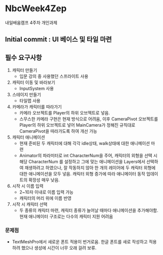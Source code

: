 # NbcWeek4Zep
 내일배움캠프 4주차 개인과제

## Initial commit : UI 베이스 및 타일 마련

## 필수 요구사항
1. 캐릭터 만들기
    - 입문 강의 중 사용했던 스프라이트 사용
3. 캐릭터 이동 및 바라보기
    - InputSystem 사용
5. 스테이지 만들기
    - 타일맵 사용
7. 카메라가 캐릭터를 따라가기
    - 카메라 오브젝트를 Player의 하위 오브젝트로 넣음.
    - 스무스한 카메라 구현은 현재 방식으로 어려움, 이후 CameraPivot 오브젝트를 Player의 하위 오브젝트로 넣어 MainCamera가 정해진 규칙대로 CameraPivot을 따라가도록 하여 개선 가능
9. 캐릭터 애니메이션
    - 현재 준비된 두 캐릭터에 대해 각각 idle상태, walk상태에 대한 애니메이션 마련
    - Animator의 파라미터로 int CharacterNum을 주어, 캐릭터의 외형을 선택 시 해당 CharacterNum 를 설정하고 그에 맞는 애니메이션을 Layers에서 선택하여 재생하려고 하였으나, 잘 작동하지 않아 한 개의 레이어에 두 캐릭터 외형에 대한 애니메이션을 모두 넣음. 캐릭터 외형 증가에 따라 애니메이터 동작 업데이트의 확장성 매우 낮음.
11. 시작 시 이름 입력
    - 2~10자 이내로 이름 입력 가능
    - 캐릭터의 머리 위에 이름 반영
12. 시작 시 캐릭터 선택
    - 두 종류의 캐릭터 마련, 캐릭터 종류가 늘어날 때마다 애니메이션을 추가해야함. 현재 애니메이터 구조로는 다수의 캐릭터 지원 어려움

### 문제점
- TextMeshPro에서 새로운 폰트 적용이 번거로움. 한글 폰트를 새로 작성하고 적용하려 했으나 생성에 시간이 너무 오래 걸려 보류.
